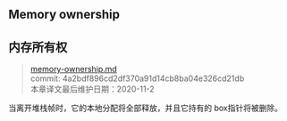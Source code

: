 ## Memory ownership
## 内存所有权

>[memory-ownership.md](https://github.com/rust-lang/reference/blob/master/src/memory-ownership.md)\
>commit: 4a2bdf896cd2df370a91d14cb8ba04e326cd21db \
>本章译文最后维护日期：2020-11-2

当离开堆栈帧时，它的本地分配将全部释放，并且它持有的 box指针将被删除。

<!-- 2020-11-7-->
<!-- checked -->
